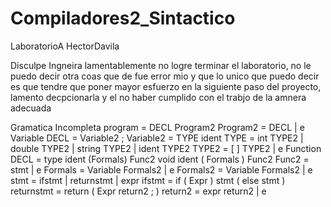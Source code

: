 # Compiladores2_Sintactico
LaboratorioA HectorDavila

Disculpe Ingneira lamentablemente no logre terminar el laboratorio, no le puedo decir otra coas que de fue error mio y que lo unico que puedo decir es que tendre que poner mayor esfuerzo en la siguiente paso del proyecto, lamento decpcionarla y el no haber cumplido con el trabjo de la amnera adecuada


Gramatica Incompleta
program = DECL Program2
Program2 = DECL | e
Variable DECL = Variable2 ;
Variable2 = TYPE ident
TYPE = int TYPE2 | double TYPE2 | string TYPE2 | ident TYPE2
TYPE2 = [ ] TYPE2 | e
Function DECL = type ident (Formals) Func2 void ident ( Formals ) Func2 
Func2 = stmt | e
Formals = Variable Formals2 | e
Formals2 = Variable Formals2 | e
stmt = ifstmt | returnstmt | expr
ifstmt = if ( Expr ) stmt ( else stmt )
returnstmt = return ( Expr return2 ; )
return2 = expr return2 | e
